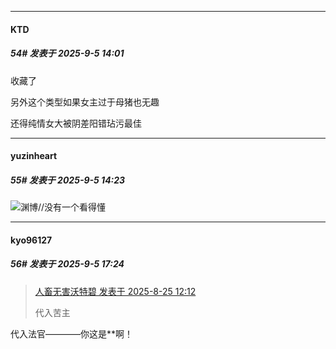 ﻿
*****

####  KTD  
##### 54#       发表于 2025-9-5 14:01

收藏了

另外这个类型如果女主过于母猪也无趣

还得纯情女大被阴差阳错玷污最佳


*****

####  yuzinheart  
##### 55#       发表于 2025-9-5 14:23

<img src="https://static.stage1st.com/image/smiley/face2017/152.png" referrerpolicy="no-referrer">渊博//没有一个看得懂


*****

####  kyo96127  
##### 56#       发表于 2025-9-5 17:24

<blockquote><a href="httphttps://stage1st.com/2b/forum.php?mod=redirect&amp;goto=findpost&amp;pid=68318344&amp;ptid=2260161" target="_blank">人畜无害沃特碧 发表于 2025-8-25 12:12</a>

代入苦主</blockquote>
代入法官————你这是**啊！

